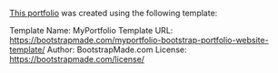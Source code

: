 [This portfolio](https://paul9468.github.io/portfolio/) was created using the following template:


Template Name: MyPortfolio
Template URL: https://bootstrapmade.com/myportfolio-bootstrap-portfolio-website-template/
Author: BootstrapMade.com
License: https://bootstrapmade.com/license/
